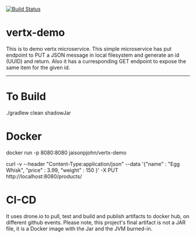 [![Build Status](http://ec2-54-71-127-226.us-west-2.compute.amazonaws.com/api/badges/jaisonpjohn/vertx-demo/status.svg)](http://ec2-54-71-127-226.us-west-2.compute.amazonaws.com/jaisonpjohn/vertx-demo)

# vertx-demo
This is to demo vertx microservice. This simple microservice has put endpoint to PUT a JSON message in local filesystem and generate an id (UUID) and return. Also it has a curresponding GET endpoint to expose the same item for the given id. 

---
 
# To Build
./gradlew clean shadowJar

# Docker
docker run -p 8080:8080 jaisonpjohn/vertx-demo

curl -v --header "Content-Type:application/json" --data '{"name" : "Egg Whisk", "price" : 3.99, "weight" : 150 }' -X PUT http://localhost:8080/products/

# CI-CD
It uses drone.io to pull, test and build and publish artifacts to docker hub, on different github events. Please note, this project's final artifact is not a JAR file, it is a Docker image with the Jar and the JVM burned-in.
